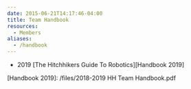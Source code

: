 ```yaml
---
date: 2015-06-21T14:17:46-04:00
title: Team Handbook
resources:
  - Members
aliases:
  - /handbook
---
```


+ 2019 [The Hitchhikers Guide To Robotics][Handbook 2019]


[Handbook 2019]: /files/2018-2019 HH Team Handbook.pdf
